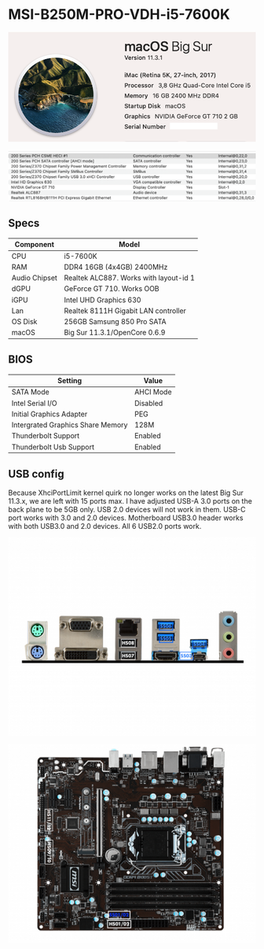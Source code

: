 # MSI-B250M-PRO-VDH-i5-7600K
 <p align="center">
  <img src="Docs/AboutThisMac.png" align=center">
 </p>
 <p align="center">
  <img src="Docs/PCI.png" align=center">
 </p>
 
 ## Specs
 | **Component** | **Model** |
| ------------- | --------- |
| CPU | i5-7600K |
| RAM | DDR4 16GB (4x4GB) 2400MHz |
| Audio Chipset | Realtek ALC887. Works with layout-id 1 |
| dGPU | GeForce GT 710. Works OOB |
| iGPU | Intel UHD Graphics 630 |
| Lan |  Realtek 8111H Gigabit LAN controller |
| OS Disk | 256GB Samsung 850 Pro SATA |
| macOS | Big Sur 11.3.1/OpenCore 0.6.9

## BIOS
| **Setting** | **Value** |
| ------------- | --------- |
| SATA Mode | AHCI Mode |
| Intel Serial I/O | Disabled |
| Initial Graphics Adapter | PEG |
| Intergrated Graphics Share Memory | 128M |
| Thunderbolt Support | Enabled |
| Thunderbolt Usb Support | Enabled |

## USB config
Because XhciPortLimit kernel quirk no longer works on the latest Big Sur 11.3.x, we are left with 15 ports max. I have adjusted USB-A 3.0 ports on the back plane to be 5GB only. USB 2.0 devices will not work in them. USB-C port works with 3.0 and 2.0 devices. Motherboard USB3.0 header works with both USB3.0 and 2.0 devices. All 6 USB2.0 ports work.
 <p align="center">
  <img src="Docs/BackIO.png" align=center">
 </p>
 <p align="center">
  <img src="Docs/B250M-PRO-VDH.png" align=center">
 </p>